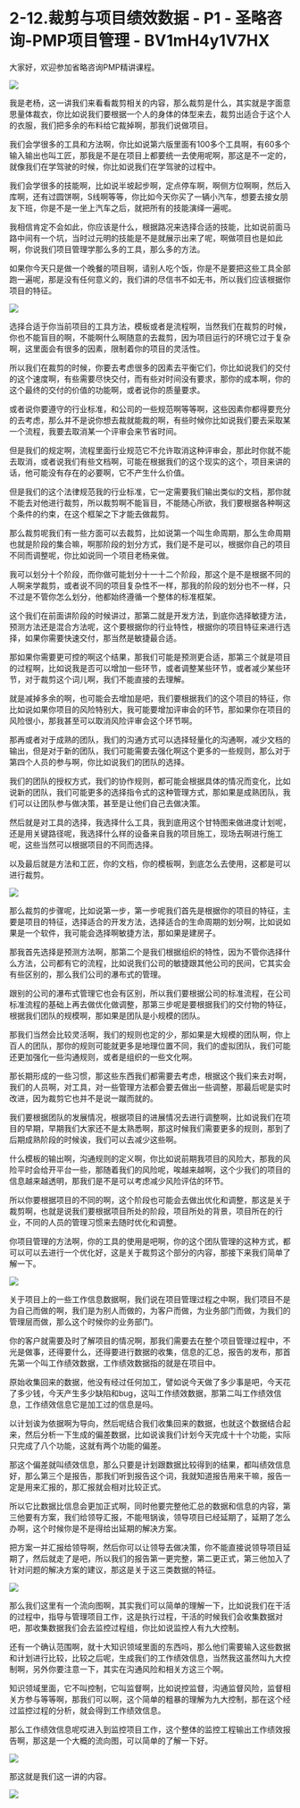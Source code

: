 # 2-12.裁剪与项目绩效数据 - P1 - 圣略咨询-PMP项目管理 - BV1mH4y1V7HX

大家好，欢迎参加省略咨询PMP精讲课程。

![](img/913641e6ae27822bb021c64a3a248730_1.png)

我是老杨，这一讲我们来看看裁剪相关的内容，那么裁剪是什么，其实就是字面意思量体裁衣，你比如说我们要根据一个人的身体的体型来去，裁剪出适合于这个人的衣服，我们把多余的布料给它裁掉啊，那我们说做项目。

我们会学很多的工具和方法啊，你比如说第六版里面有100多个工具啊，有60多个输入输出也叫工匠，那我是不是在项目上都要统一去使用呢啊，那这是不一定的，就像我们在学驾驶的时候，你比如说我们在学驾驶的过程中。

我们会学很多的技能啊，比如说半坡起步啊，定点停车啊，啊侧方位啊啊，然后入库啊，还有过圆饼啊，S线啊等等，你比如今天你买了一辆小汽车，想要去接女朋友下班，你是不是一坐上汽车之后，就把所有的技能演绎一遍呢。

我相信肯定不会如此，你应该是什么，根据路况来选择合适的技能，比如说前面马路中间有一个坑，当时过元明的技能是不是就展示出来了呢，啊做项目也是如此啊，你说我们项目管理学那么多的工具，那么多的方法。

如果你今天只是做一个晚餐的项目啊，请别人吃个饭，你是不是要把这些工具全部跑一遍呢，那是没有任何意义的，我们讲的尽信书不如无书，所以我们应该根据你项目的特征。



![](img/913641e6ae27822bb021c64a3a248730_3.png)

选择合适于你当前项目的工具方法，模板或者是流程啊，当然我们在裁剪的时候，你也不能盲目的啊，不能啊什么啊随意的去裁剪，因为项目运行的环境它过于复杂啊，这里面会有很多的因素，限制着你的项目的灵活性。

所以我们在裁剪的时候，你要去考虑很多的因素去平衡它们，你比如说我们的交付的这个速度啊，有些需要尽快交付，而有些对时间没有要求，那你的成本啊，你的这个最终的交付的价值的功能啊，或者说你的质量要求。

或者说你要遵守的行业标准，和公司的一些规范啊等等啊，这些因素你都得要充分的去考虑，那么并不是说你想去裁就能裁的啊，有些时候你比如说我们要去采取某一个流程，我要去取消某一个评审会来节省时间。

但是我们的规定啊，流程里面行业规范它不允许取消这种评审会，那此时你就不能去取消，或者说我们有些文档啊，可能在根据我们的这个现实的这个，项目来讲的话，他可能没有存在的必要啊，它不产生什么价值。

但是我们的这个法律规范我的行业标准，它一定需要我们输出类似的文档，那你就不能去对他进行裁剪，所以裁剪啊不能盲目，不能随心所欲，我们要根据各种啊这个条件的约束，在这个框架之下才能去做裁剪。

那么裁剪呢我们有一些方面可以去裁剪，比如说第一个叫生命周期，那么生命周期也就是阶段的集合嘛，啊那阶段的划分方式，我们是不是可以，根据你自己的项目不同而调整呢，你比如说同一个项目老杨来做。

我可以划分十个阶段，而你做可能划分十一十二个阶段，那这个是不是根据不同的人啊来学裁剪，或者说不同的项目复杂性不一样，那我的阶段的划分也不一样，只不过是不管你怎么划分，他都始终遵循一个整体的标准框架。

这个我们在前面讲阶段的时候讲过，那第二就是开发方法，到底你选择敏捷方法，预测方法还是混合方法呢，这个要根据你的行业特性，根据你的项目特征来进行选择，如果你需要快速交付，那当然是敏捷最合适。

那如果你需要更可控的啊这个结果，那我们可能是预测更合适，那第三个就是项目的过程啊，比如说我是否可以增加一些环节，或者调整某些环节，或者减少某些环节，对于裁剪这个词儿啊，我们不能直接的去理解。

就是减掉多余的啊，也可能会去增加是吧，我们要根据我们的这个项目的特征，你比如说如果你项目的风险特别大，我可能要增加评审会的环节，那如果你在项目的风险很小，那我甚至可以取消风险评审会这个环节啊。

那再或者对于成熟的团队，我们的沟通方式可以选择轻量化的沟通啊，减少文档的输出，但是对于新的团队，我们可能需要去强化啊这个更多的一些规则，那么对于第四个人员的参与啊，你比如说我们的团队的选择。

我们的团队的授权方式，我们的协作规则，都可能会根据具体的情况而变化，比如说新的团队，我们可能更多的选择指令式的这种管理方式，那如果是成熟团队，我们可以让团队参与做决策，甚至是让他们自己去做决策。

然后就是对工具的选择，我选择什么工具，我到底用这个甘特图来做进度计划呢，还是用关键路径呢，我选择什么样的设备来自我的项目施工，现场去啊进行施工呢，这些当然可以根据项目的不同而选择。

以及最后就是方法和工匠，你的文档，你的模板啊，到底怎么去使用，这都是可以进行裁剪。

![](img/913641e6ae27822bb021c64a3a248730_5.png)

那么裁剪的步骤呢，比如说第一步，第一步呢我们首先是根据你的项目的特征，主要是项目的特征，选择适合的开发方法，选择适合的生命周期的划分啊，比如说如果是一个软件，我可能会选择啊敏捷方法，那如果是建房子。

那我首先选择是预测方法啊，那第二个是我们根据组织的特性，因为不管你选择什么方法，公司都有它的流程，比如说我们公司的敏捷跟其他公司的民间，它其实会有些区别的，那么我们公司的瀑布式的管理。

跟别的公司的瀑布式管理它也会有区别，所以我们要根据公司的标准流程，在公司标准流程的基础上再去做优化做调整，那第三步呢是要根据我们的交付物的特征，根据我们团队的规模啊，那如果是团队是小规模的团队。

那我们当然会比较灵活啊，我们的规则也定的少，那如果是大规模的团队啊，你上百人的团队，那你的规则可能就更多是地理位置不同，我们的虚拟团队，我们可能还更加强化一些沟通规则，或者是组织的一些文化啊。

那长期形成的一些习惯，那这些东西我们都需要去考虑，根据这个我们来去对啊，我们的人员啊，对工具，对一些管理方法都会要去做出一些调整，那最后呢是实时改进，因为裁剪它也并不是说一蹴而就的。

我们要根据团队的发展情况，根据项目的进展情况去进行调整啊，比如说我们在项目的早期，早期我们大家还不是太熟悉啊，那这时候我们需要更多的规则，那到了后期成熟阶段的时候诶，我们可以去减少这些啊。

什么模板的输出啊，沟通规则的定义啊，你比如说前期我项目的风险大，那我的风险平时会给开平台一些，那随着我们的风险呢，唉越来越啊，这个少我们的项目的信息越来越透明，那我们是不是可以考虑减少风险评估的环节。

所以你要根据项目的不同的啊，这个阶段也可能会去做出优化和调整，那这是关于裁剪啊，也就是说我们要根据项目所处的阶段，项目所处的背景，项目所在的行业，不同的人员的管理习惯来去随时优化和调整。

你项目管理的方法啊，你的工具的使用是吧啊，你的这个团队管理的这种方式，都可以可以去进行一个优化好，这是关于裁剪这个部分的内容，那接下来我们简单了解一下。



![](img/913641e6ae27822bb021c64a3a248730_7.png)

关于项目上的一些工作信息数据啊，我们说在项目管理过程之中啊，我们项目不是为自己而做的啊，我们是为别人而做的，为客户而做，为业务部门而做，为我们的管理层而做，那么这个时候你的业务部门。

你的客户就需要及时了解项目的情况啊，那我们需要去在整个项目管理过程中，不光是做事，还得要什么，还得要进行数据的收集，信息的汇总，报告的发布，那首先第一个叫工作绩效数据，工作绩效数据指的就是在项目中。

原始收集回来的数据，他没有经过任何加工，譬如说今天做了多少事是吧，今天花了多少钱，今天产生多少缺陷和bug，这叫工作绩效数据，那第二叫工作绩效信息，工作绩效信息它是加工过的信息是吗。

以计划诶为依据啊为导向，然后呢结合我们收集回来的数据，也就这个数据结合起来，然后分析一下生成的偏差数据，比如说诶我们计划今天完成十十个功能，实际只完成了八个功能，这就有两个功能的偏差。

那这个偏差就叫绩效信息，那么只要是计划跟数据比较得到的结果，都叫绩效信息好，那么第三个是报告，那我们听到报告这个词，我就知道报告用来干嘛，报告一定是用来汇报的，那汇报就会相对比较正式。

所以它比数据比信息会更加正式啊，同时他要完整他汇总的数据和信息的内容，第三他要有方案，我们给领导汇报，不能甩锅诶，领导项目已经延期了，延期了怎么办啊，这个时候你是不是得给出延期的解决方案。

把方案一并汇报给领导啊，然后你可以让领导去做决策，你不能直接说领导项目延期了，然后就走了是吧，所以我们的报告第一更完整，第二更正式，第三他加入了针对问题的解决方案的建议，那这是关于这三类数据的特征。



![](img/913641e6ae27822bb021c64a3a248730_9.png)

那么我们这里有一个流向图啊，其实我们可以简单的理解一下，比如说我们在干活的过程中，指导与管理项目工作，这是执行过程，干活的时候我们会收集数据对吧，那收集数据我们会去监控过程组，你比如说监控人有九大控制。

还有一个确认范围啊，就十大知识领域里面的东西吗，那么他们需要输入这些数据和计划进行比较，比较之后呢，生成我们的工作绩效信息，当然我这虽然叫九大控制啊，另外你要注意一下，其实在沟通风险和相关方这三个啊。

知识领域里面，它不叫控制，它叫监督啊，比如说控监督，沟通监督风险，监督相关方参与等等啊，那我们可以啊，这个简单的粗暴的理解为九大控制，那在这个经过监控过程的分析，就会得到工作绩效信息。

那么工作绩效信息呢哎进入到监控项目工作，这个整体的监控工程输出工作绩效报告啊，那这是一个大概的流向图，可以简单的了解一下好。



![](img/913641e6ae27822bb021c64a3a248730_11.png)

那这就是我们这一讲的内容。

![](img/913641e6ae27822bb021c64a3a248730_13.png)
